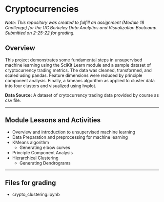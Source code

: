 # Cryptocurrencies

*Note: This repository was created to fulfill an assignment (Module 18 Challenge) for the UC Berkeley Data Analytics and Visualization Bootcamp. Submitted on 2-25-22 for grading.*


## Overview
This project demonstrates some fundamental steps in unsupervised machine learning using the SciKit Learn module and a sample dataset of cryptocurrency trading metrics. The data was cleaned, transformed, and scaled using pandas. Feature dimensions were reduced by principle component analysis. Finally, a kmeans algorithm as applied to cluster data into four clusters and visualized using hvplot. 


**Data Source:** 
A dataset of crytocurrency trading data provided by course as csv file.


---
## Module Lessons and Activities

- Overview and introduction to unsupervised machine learning
- Data Preparation and preprocessing for machine learning
- KMeans algorithm
	- Generating elbow curves
- Principle Component Analysis
- Hierarchical Clustering
	- Generating Dendrograms


---
## Files for grading

- crypto_clustering.ipynb